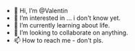 - 👋 Hi, I’m @Valentin
- 👀 I’m interested in ... i don't know yet.
- 🌱 I’m currently learning about life.
- 💞️ I’m looking to collaborate on anything.
- 📫 How to reach me - don't pls.

<!---
ValyK4/ValyK4 is a ✨ special ✨ repository because its `README.md` (this file) appears on your GitHub profile.
You can click the Preview link to take a look at your changes.
--->
